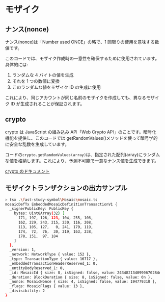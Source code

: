 # モザイク

## ナンス(nonce)

ナンス(nonce)は「Number used ONCE」の略で、1 回限りの使用を意味する数値です。

このコードでは、モザイク作成時の一意性を確保するために使用されています。具体的には:

1. ランダムな 4 バイトの値を生成
2. それを 1 つの数値に変換
3. このランダムな値をモザイク ID の生成に使用

これにより、同じアカウントが同じ名前のモザイクを作成しても、異なるモザイク ID が生成されることが保証されます。

## crypto

crypto は JavaScript の組み込み API「Web Crypto API」のことです。暗号化機能を提供し、このコードでは getRandomValues()メソッドを使って暗号学的に安全な乱数を生成しています。

コードの`crypto.getRandomValues(array)`は、指定された配列(array)にランダムな値を格納します。これにより、予測不可能で一意なナンス値を生成できます。

[crypto のドキュメント](https://developer.mozilla.org/ja/docs/Web/API/Web_Crypto_API)

## モザイクトランザクションの出力サンプル

```bash
> tsx .\fast-study-symbol\Mosaic\mosaic.ts
mosaicDefTx EmbeddedMosaicDefinitionTransactionV1 {
  _signerPublicKey: PublicKey {
    bytes: Uint8Array(32) [
      171, 197, 126, 123, 104, 255, 106,
      162, 229, 243, 215, 230, 116, 208,
      113, 105, 127,   0, 241, 179, 119,
      174,  72,  76,  30, 219, 163, 238,
      178, 151,  97, 184
    ]
  },
  _version: 1,
  _network: NetworkType { value: 152 },
  _type: TransactionType { value: 16717 },
  _embeddedTransactionHeaderReserved_1: 0,
  _entityBodyReserved_1: 0,
  _id: MosaicId { size: 8, isSigned: false, value: 2434821340990670284n },
  _duration: BlockDuration { size: 8, isSigned: false, value: 0n },
  _nonce: MosaicNonce { size: 4, isSigned: false, value: 194779310 },
  _flags: MosaicFlags { value: 13 },
  _divisibility: 2
}
```
